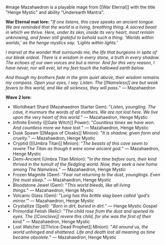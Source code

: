 #mage 
Mazahaedron is a playable mage from [[War Eternal]] with the title "Henge Mystic" and ability "Underearth Mantra".

__War Eternal mat lore:__
"_If one listens, this cave speaks an ancient tongue. We are reminded that the world is a living, breathing thing. A sacred beast in which we thrive. Here, under its skin, inside its very heart, most remain unknowing, and fewer still grateful to behold such a thing. 'Worlds within worlds,' as the henge mystics say. 'Lights within lights.'_
  
_I marvel at the wonder that surrounds me, the life that burgeons in spite of our bleak ordeal. There is a wisdom in every stone, a truth in every shadow. The echoes of our own voices are but a mirror. And for this very reason, I have never, nor will ever, let my feet touch the hallowed earth below._  
  
_And though my brothers fade in the grim quiet above, their wisdom remains my compass. Open your eyes, I say. Listen. The [[Nameless]] are but weak fevers to this world, and like all sickness, they will pass._" ― Mazahaedron

__Wave 2 lore:__
+ Worldheart Shard (Mazahaedron Starter Gem): "_Listen, youngling. The cave, it murmurs the words of all mothers. We are not lost here. We live upon the very heart of this world._" ― Mazahaedron, Henge Mystic
+ Infinite Enmity ([[Gate Witch]] Power): "_Countless times we have won. And countless more we have lost._" ― Mazahaedron, Henge Mystic
+ Dusk Spawn ([[Magus of Cloaks]] Minion): "_It is shadow, given form and cruelty._" ― Mazahaedron, Henge Mystic
+ Cryptid ([[Umbra Titan]] Minion): "_The beasts of this cave seem to revere The Titan as though it were some ancient god._" ― Mazahaedron, Henge Mystic
+ Demi-Ancient (Umbra Titan Minion): "_In the time before ours, their kind thrived in the tumult of the fledgling world. Now, they seek a new home among The Nameless._" ― Mazahaedron, Henge Mystic
+ Frozen Magmite (Gem): "_Fear not returning to the dust, younglings. Even fire must sleep._" ― Mazahaedron, Henge Mystic
+ Bloodstone Jewel (Gem): "_This world bleeds, like all living things._" ― Mazahaedron, Henge Mystic
+ Volcanic Glass (Gem): "_Long has this brittle slag been called 'god's mirror.'_" ― Mazahaedron, Henge Mystic
+ Crystallize (Spell): "_Born in dirt, buried in dirt._" ― Henge Mystic Gospel
+ Primordial Fetish (Relic): "_The child rose from the dust and opened its eyes. The [[Conclave]] revere this child, for she was the first of their kind._" ― Mazahaedron, Henge Mystic
+ Lost Watcher ([[Thrice-Dead Prophet]] Minion): "_All around us, the world unhinged and shattered. Life and death lost all meaning as time became obsolete._" ― Mazahaedron, Henge Mystic